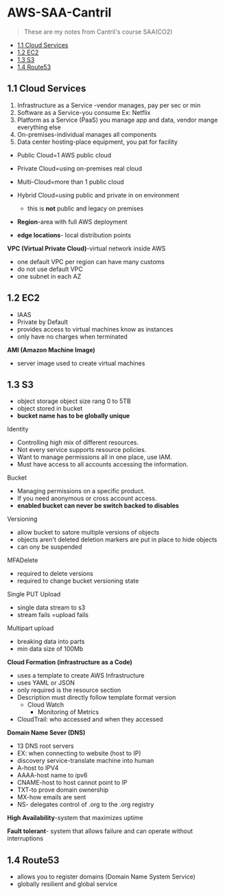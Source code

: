 # AWS-SAA-Cantril
>These are my notes from Cantril's course SAA(CO2)

- [1.1 Cloud Services](#11-cloud-services)
- [1.2 EC2](#12-ec2)
- [1.3 S3](#13-s3)
- [1.4 Route53](#14-route53) 



## 1.1 Cloud Services 
1.	Infrastructure as a Service -vendor manages, pay per sec or min 
2.	Software as a Service-you consume Ex: Netflix
3.	Platform as a Service (PaaS) you manage app and data, vendor mange everything else
4.	On-premises-individual manages all components 
5.	Data center hosting-place equipment, you pat for facility

- Public Cloud=1 AWS public cloud
- Private Cloud=using on-premises real cloud
- Multi-Cloud=more than 1 public cloud
- Hybrid Cloud=using public and private in on environment 
  - this is **not** public and legacy on premises 

- **Region**-area with full AWS deployment
- **edge locations**- local distribution points 

**VPC (Virtual Private Cloud)**-virtual network inside AWS
- one default VPC per region can have many customs 
- do not use default VPC
- one subnet in each AZ

## 1.2 EC2
- IAAS
- Private by Default
- provides access to virtual machines know as instances 
- only have no charges when terminated

**AMI (Amazon Machine Image)**
- server image used to create virtual machines

## 1.3 S3
- object storage object size rang 0 to 5TB
- object stored in bucket
- **bucket name has to be globally unique**

Identity
- Controlling high mix of different resources.
- Not every service supports resource policies.
- Want to manage permissions all in one place, use IAM.
- Must have access to all accounts accessing the information.

Bucket
- Managing permissions on a specific product.
- If you need anonymous or cross account access.
- **enabled bucket can never be switch backed to disables**

Versioning
- allow bucket to satore multiple versions of objects 
- objects aren't deleted deletion markers are put in place to hide objects 
- can ony be suspended

MFADelete 
- required to delete versions
- required to change bucket versioning state

Single PUT Upload 
- single data stream to s3
- stream fails =upload fails

Multipart upload 
- breaking data into parts 
- min data size of 100Mb


















**Cloud Formation (infrastructure as a Code)**
- uses a template to create AWS Infrastructure 
- uses YAML or JSON
- only required is the resource section
- Description must directly follow template format version
  - Cloud Watch
    - Monitoring of Metrics
- CloudTrail: who accessed and when they accessed 

**Domain Name Sever (DNS)**
- 13 DNS root servers
- EX: when connecting to website (host to IP)
- discovery service-translate machine into human
- A-host to IPV4
- AAAA-host name to ipv6
-	CNAME-host to host cannot point to IP
- TXT-to prove domain ownership
-	MX-how emails are sent 
-	NS- delegates control of .org to the .org registry

**High Availability**-system that maximizes uptime

**Fault tolerant**- system that allows failure and can operate without interruptions

## 1.4 Route53
- allows you to register domains (Domain Name System Service)
- globally resilient and global service


